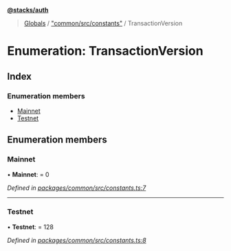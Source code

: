 **[@stacks/auth](../README.md)**

> [Globals](../globals.md) / ["common/src/constants"](../modules/_common_src_constants_.md) / TransactionVersion

# Enumeration: TransactionVersion

## Index

### Enumeration members

- [Mainnet](_common_src_constants_.transactionversion.md#mainnet)
- [Testnet](_common_src_constants_.transactionversion.md#testnet)

## Enumeration members

### Mainnet

• **Mainnet**: = 0

_Defined in [packages/common/src/constants.ts:7](https://github.com/blockstack/blockstack.js/blob/26419086/packages/common/src/constants.ts#L7)_

---

### Testnet

• **Testnet**: = 128

_Defined in [packages/common/src/constants.ts:8](https://github.com/blockstack/blockstack.js/blob/26419086/packages/common/src/constants.ts#L8)_
